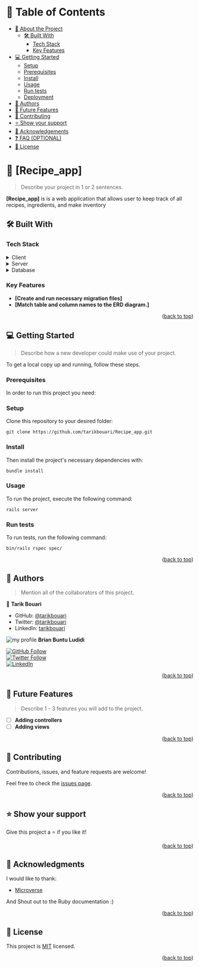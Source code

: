 <!-- TABLE OF CONTENTS -->

# 📗 Table of Contents

- [📖 About the Project](#about-project)
  - [🛠 Built With](#built-with)
    - [Tech Stack](#tech-stack)
    - [Key Features](#key-features)
- [💻 Getting Started](#getting-started)
  - [Setup](#setup)
  - [Prerequisites](#prerequisites)
  - [Install](#install)
  - [Usage](#usage)
  - [Run tests](#run-tests)
  - [Deployment](#deployment)
- [👥 Authors](#authors)
- [🔭 Future Features](#future-features)
- [🤝 Contributing](#contributing)
- [⭐️ Show your support](#support)
- [🙏 Acknowledgements](#acknowledgements)
- [❓ FAQ (OPTIONAL)](#faq)
- [📝 License](#license)

<!-- PROJECT DESCRIPTION -->

# 📖 [Recipe_app] <a name="about-project"></a>

> Describe your project in 1 or 2 sentences.


**[Recipe_app]** is is a web application that allows user to keep track of all recipes, ingredients, and make inventory

## 🛠 Built With <a name="built-with"> </a>

### Tech Stack <a name="tech-stack"></a>
<details>
  <summary>Client</summary>
  <ul>
    <li>HTML, CSS</li>
    <li>JavaScript</li>
  </ul>
</details>

<details>
  <summary>Server</summary>
  <ul>
    <li>Ruby on Rails</li>
  </ul>
</details>

<details>
<summary>Database</summary>
  <ul>
    <li><a href="https://www.postgresql.org/">PostgreSQL</a></li>
  </ul>
</details>

<!-- Features -->

### Key Features <a name="key-features"></a>

- **[Create and run necessary migration files]**
- **[Match table and column names to the ERD diagram.]**

<p align="right">(<a href="#readme-top">back to top</a>)</p>


<!-- GETTING STARTED -->

## 💻 Getting Started <a name="getting-started"></a>

> Describe how a new developer could make use of your project.

To get a local copy up and running, follow these steps.

### Prerequisites

In order to run this project you need:

<!--
Example command:

```sh
 gem install rails
```
 -->

### Setup

Clone this repository to your desired folder:

`git clone https://github.com/tarikbouari/Recipe_app.git`

### Install

Then install the project's necessary dependencies with: 

`bundle install`


### Usage

To run the project, execute the following command:

  `rails server`


### Run tests

To run tests, run the following command:


  `bin/rails rspec spec/`


<p align="right">(<a href="#readme-top">back to top</a>)</p>

<!-- AUTHORS -->

## 👥 Authors <a name="authors"></a>

> Mention all of the collaborators of this project.

👤 **Tarik Bouari**

- GitHub: [@tarikbouari](https://github.com/tarikbouari)
- Twitter: [@tarikbouari](https://twitter.com/tarikbouari)
- LinkedIn: [tarikbouari](https://linkedin.com/tarikbouari)

![my profile](https://avatars.githubusercontent.com/u/86472119?s=40&v=4) **Brian Buntu Ludidi**

<a href="https://github.com/Bludidi">
  <img src="https://img.shields.io/github/followers/Bludidi?label=Follow%20%40Bludidi&style=social" alt="GitHub Follow">
</a> <br />

<a href="https://twitter.com/BB_Ludidi">
  <img src="https://img.shields.io/twitter/follow/BB_Ludidi?label=Follow%20%40BB_Ludidi&style=social" alt="Twitter Follow">
</a> <br />

<a href="https://www.linkedin.com/in/brian-ludidi/">
  <img src="https://img.shields.io/badge/LinkedIn-0077B5?style=social&logo=linkedin&logoColor=blue" alt="LinkedIn">

<p align="right">(<a href="#readme-top">back to top</a>)</p>

<!-- FUTURE FEATURES -->

## 🔭 Future Features <a name="future-features"></a>

> Describe 1 - 3 features you will add to the project.

- [ ] **Adding controllers**
- [ ] **Adding views**

<p align="right">(<a href="#readme-top">back to top</a>)</p>

<!-- CONTRIBUTING -->

## 🤝 Contributing <a name="contributing"></a>

Contributions, issues, and feature requests are welcome!

Feel free to check the [issues page](../../issues/).

<p align="right">(<a href="#readme-top">back to top</a>)</p>

<!-- SUPPORT -->

## ⭐️ Show your support <a name="support"></a>

Give this project a ⭐️ if you like it!

<p align="right">(<a href="#readme-top">back to top</a>)</p>

<!-- ACKNOWLEDGEMENTS -->

## 🙏 Acknowledgments <a name="acknowledgements"></a>

I would like to thank:
- [Microverse](microverse.org)

And Shout out to the Ruby documentation :) 

<p align="right">(<a href="#readme-top">back to top</a>)</p>


<!-- LICENSE -->

## 📝 License <a name="license"></a>

This project is [MIT](./MIT.md) licensed.

<p align="right">(<a href="#readme-top">back to top</a>)</p>
